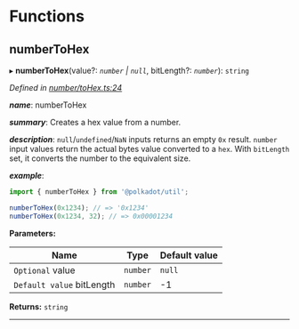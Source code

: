

# Functions

<a id="numbertohex"></a>

##  numberToHex

▸ **numberToHex**(value?: *`number` | `null`*, bitLength?: *`number`*): `string`

*Defined in [number/toHex.ts:24](https://github.com/polkadot-js/common/blob/420f807/packages/util/src/number/toHex.ts#L24)*

*__name__*: numberToHex

*__summary__*: Creates a hex value from a number.

*__description__*: `null`/`undefined`/`NaN` inputs returns an empty `0x` result. `number` input values return the actual bytes value converted to a `hex`. With `bitLength` set, it converts the number to the equivalent size.

*__example__*:   

```javascript
import { numberToHex } from '@polkadot/util';

numberToHex(0x1234); // => '0x1234'
numberToHex(0x1234, 32); // => 0x00001234
```

**Parameters:**

| Name | Type | Default value |
| ------ | ------ | ------ |
| `Optional` value | `number` | `null` | - |
| `Default value` bitLength | `number` |  -1 |

**Returns:** `string`

___


